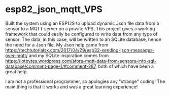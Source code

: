 # esp82_json_mqtt_VPS
Built the system using an ESP12S to upload dynamic Json file data from a sensor to a MQTT server on a private VPS.
This project gives a working framework that could easily be configured to write data from any type of sensor. 
The data, in this case, will be written to an SQLite database, hence the need for a Json file. My Json help came from https://techtutorialsx.com/2017/04/29/esp32-sending-json-messages-over-mqtt/ and my SQLite inspiration comes from https://iotbytes.wordpress.com/store-mqtt-data-from-sensors-into-sql-database/comment-page-1/#comment-287, both of which have been a great help.

I am not a professional programmer, so apologies any "strange" coding! The main thing is that it works and was a great learning experience!

